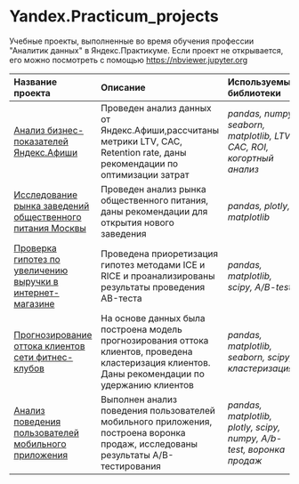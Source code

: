 # Yandex.Practicum_projects

Учебные проекты, выполненные во время обучения профессии "Аналитик данных" в Яндекс.Практикуме.
Если проект не открывается, его можно посмотреть с помощью https://nbviewer.jupyter.org


| Название проекта | Описание | Используемые библиотеки | 
| :---------------------- | :---------------------- | :---------------------- |
| [Анализ бизнес-показателей Яндекс.Афиши](Yandex.Afisha) | Проведен анализ данных от Яндекс.Афиши,рассчитаны метрики LTV, CAC, Retention rate, даны рекомендации по оптимизации затрат| *pandas, numpy, seaborn, matplotlib, LTV, CAC, ROI, когортный анализ*|
| [Исследование рынка заведений общественного питания Москвы](Moscow_rest) | Проведен анализ рынка общественного питания, даны рекомендации для открытия нового заведения| *pandas, plotly, matplotlib*|
| [Проверка гипотез по увеличению выручки в интернет-магазине](ab_test) | Проведена приоретизация гипотез методами ICE и RICE и проанализированы результаты проведения AB-теста| *pandas, matplotlib, scipy, A/B-test*|
| [Прогнозирование оттока клиентов сети фитнес-клубов](gym_churn) | На основе данных была построена модель прогнозирования оттока клиентов, проведена кластеризация клиентов. Даны рекомендации по удержанию клиентов| *pandas, matplotlib, seaborn, scipy, кластеризация*|
| [Анализ поведения пользователей мобильного приложения](user_app) | Выполнен анализ поведения пользователей мобильного приложения, построена воронка продаж, исследованы результаты A/B-тестирования | *pandas, matplotlib, plotly, scipy, numpy, A/b-test, воронка продаж*|
